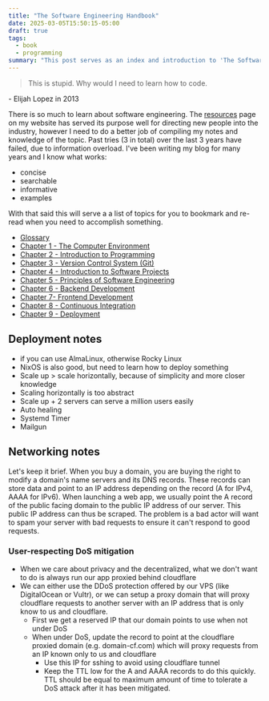 ```yaml
---
title: "The Software Engineering Handbook"
date: 2025-03-05T15:50:15-05:00
draft: true
tags:
  - book
  - programming
summary: "This post serves as an index and introduction to 'The Software Engineering Handbook,' a compilation of the author's notes and knowledge on software engineering topics. It lists the planned chapters covering areas from the computer environment and programming basics to version control, software projects, principles, backend and frontend development, continuous integration, and deployment. The post emphasizes concise, searchable, and informative content with examples, and includes brief notes on deployment and networking concepts."
---
```


> This is stupid. Why would I need to learn how to code.

\- Elijah Lopez in 2013

There is so much to learn about software engineering. The [resources](https://elijahlopez.ca/resources/) page on my website has served its purpose well for
directing new people into the industry, however I need to do a better job of compiling my notes and knowledge of the topic. Past tries (3 in total) over the last 3 years have failed,
due to information overload. I've been writing my blog for many years and I know what works:

- concise
- searchable
- informative
- examples

With that said this will serve a a list of topics for you to bookmark and re-read when you need to accomplish something.

- [Glossary](/posts/software-engineering-handbook/glossary)
- [Chapter 1 - The Computer Environment](/posts/software-engineering-handbook/chapter-1)
- [Chapter 2 - Introduction to Programming](/posts/software-engineering-handbook/chapter-2)
- [Chapter 3 - Version Control System (Git)](/posts/software-engineering-handbook/chapter-3)
- [Chapter 4 - Introduction to Software Projects](/posts/software-engineering-handbook/chapter-4)
- [Chapter 5 - Principles of Software Engineering](/posts/software-engineering-handbook/chapter-5)
- [Chapter 6 - Backend Development](/posts/software-engineering-handbook/chapter-6)
- [Chapter 7- Frontend Development](/posts/software-engineering-handbook/chapter-7)
- [Chapter 8 - Continuous Integration](/posts/software-engineering-handbook/chapter-8)
- [Chapter 9 - Deployment](/posts/software-engineering-handbook/chapter-9)

## Deployment notes

- if you can use AlmaLinux, otherwise Rocky Linux
- NixOS is also good, but need to learn how to deploy something
- Scale up > scale horizontally, because of simplicity and more closer knowledge
- Scaling horizontally is too abstract
- Scale up + 2 servers can serve a million users easily
- Auto healing
- Systemd Timer
- Mailgun

## Networking notes

Let's keep it brief. When you buy a domain, you are buying the right to modify a domain's name servers and its DNS records. These records can store data and point to an IP address depending on the record (A for IPv4, AAAA for IPv6). When launching a web app, we usually point the A record of the public facing domain to the public IP address of our server. This public IP address can thus be scraped. The problem is a bad actor will want to spam your server with bad requests to ensure it can't respond to good requests.

### User-respecting DoS mitigation

- When we care about privacy and the decentralized, what we don't want to do is always run our app proxied behind cloudflare
- We can either use the DDoS protection offered by our VPS (like DigitalOcean or Vultr), or we can setup a proxy domain that will proxy cloudflare requests to another server with an IP address that is only know to us and cloudflare.
  - First we get a reserved IP that our domain points to use when not under DoS
  - When under DoS, update the record to point at the cloudflare proxied domain (e.g. domain-cf.com) which will proxy requests from an IP known only to us and cloudflare
    - Use this IP for sshing to avoid using cloudflare tunnel
    - Keep the TTL low for the A and AAAA records to do this quickly. TTL should be equal to maximum amount of time to tolerate a DoS attack after it has been mitigated.
